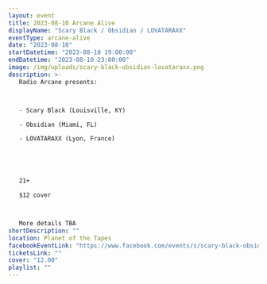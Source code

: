```yaml
---
layout: event
title: 2023-08-10 Arcane Alive
displayName: "Scary Black / Obsidian / LOVATARAXX"
eventType: arcane-alive
date: "2023-08-10"
startDatetime: "2023-08-10 19:00:00"
endDatetime: "2023-08-10 23:00:00"
image: /img/uploads/scary-black-obsidian-lovataraxx.png
description: >-
   Radio Arcane presents:



   - Scary Black (Louisville, KY)

   - Obsidian (Miami, FL)

   - LOVATARAXX (Lyon, France)





   21+

   $12 cover



   More details TBA
shortDescription: ""
location: Planet of the Tapes
facebookEventLink: "https://www.facebook.com/events/s/scary-black-obsidian-lovatarax/274606978578436"
ticketsLink: ""
cover: "12.00"
playlist: ""
---
```

